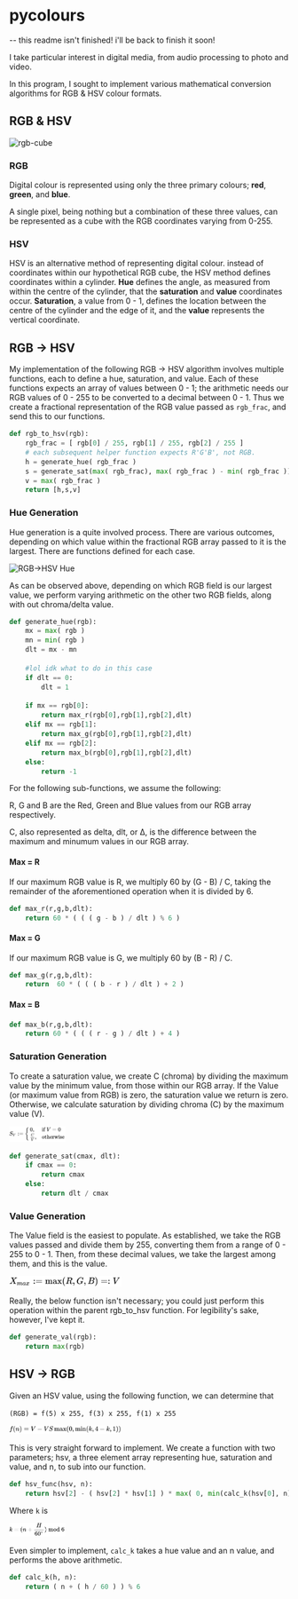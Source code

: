 # pycolours

-- this readme isn't finished! i'll be back to finish it soon!

I take particular interest in digital media, from audio processing to photo and video.

In this program, I sought to implement various mathematical conversion algorithms for RGB & HSV colour formats.

##  RGB & HSV

![rgb-cube](https://miro.medium.com/max/1400/1*W30TLUP9avQwyyLfwu7WYA.jpeg)

### RGB

Digital colour is represented using only the three primary colours; **red**, **green**, and **blue**.

A single pixel, being nothing but a combination of these three values, can be represented as a cube with the RGB coordinates varying from 0-255.

### HSV

HSV is an alternative method of representing digital colour. instead of coordinates within our hypothetical RGB cube, the HSV method defines coordinates within a cylinder. **Hue** defines the angle, as measured from within the centre of the cylinder, that the **saturation** and **value** coordinates occur. **Saturation**, a value from 0 - 1, defines the location between the centre of the cylinder and the edge of it, and the **value** represents the vertical coordinate.

## RGB -> HSV

My implementation of the following RGB -> HSV algorithm involves multiple functions, each to define a hue, saturation, and value. Each of these functions expects an array of values between 0 - 1; the arithmetic needs our RGB values of 0 - 255 to be converted to a decimal between 0 - 1. Thus we create a fractional representation of the RGB value passed as `rgb_frac`, and send this to our functions.

```python
def rgb_to_hsv(rgb):
    rgb_frac = [ rgb[0] / 255, rgb[1] / 255, rgb[2] / 255 ]
    # each subsequent helper function expects R'G'B', not RGB.
    h = generate_hue( rgb_frac )
    s = generate_sat(max( rgb_frac), max( rgb_frac ) - min( rgb_frac ))
    v = max( rgb_frac )
    return [h,s,v]
```

### Hue Generation

Hue generation is a quite involved process. There are various outcomes, depending on which value within the fractional RGB array passed to it is the largest. There are functions defined for each case.

<img src="https://www.rapidtables.com/convert/color/rgb-to-hsv/hue-calc2.gif" alt="RGB->HSV Hue" style=""/>

As can be observed above, depending on which RGB field is our largest value, we perform varying arithmetic on the other two RGB fields, along with out chroma/delta value.

```python
def generate_hue(rgb):
    mx = max( rgb )
    mn = min( rgb )
    dlt = mx - mn

    #lol idk what to do in this case
    if dlt == 0:
        dlt = 1

    if mx == rgb[0]:
        return max_r(rgb[0],rgb[1],rgb[2],dlt)
    elif mx == rgb[1]:
        return max_g(rgb[0],rgb[1],rgb[2],dlt)
    elif mx == rgb[2]:
        return max_b(rgb[0],rgb[1],rgb[2],dlt)
    else:
        return -1
```

For the following sub-functions, we assume the following:

R, G and B are the Red, Green and Blue values from our RGB array respectively.

C, also represented as delta, dlt, or Δ, is the difference between the maximum and minumum values in our RGB array.

#### Max = R

If our maximum RGB value is R, we multiply 60 by (G - B) / C, taking the remainder of the aforementioned operation when it is divided by 6.

```python
def max_r(r,g,b,dlt):
    return 60 * ( ( ( g - b ) / dlt ) % 6 )
```

#### Max = G

If our maximum RGB value is G, we multiply 60 by (B - R) / C.

```python
def max_g(r,g,b,dlt):
    return  60 * ( ( ( b - r ) / dlt ) + 2 )
```

#### Max = B

```python
def max_b(r,g,b,dlt):
    return 60 * ( ( ( r - g ) / dlt ) + 4 )
```

### Saturation Generation

To create a saturation value, we create C (chroma) by dividing the maximum value by the minimum value, from those within our RGB array. If the Value (or maximum value from RGB) is zero, the saturation value we return is zero. Otherwise, we calculate saturation by dividing chroma (C) by the maximum value (V).

<img src="https://github.com/letsbefriendzz/pycolours/blob/master/_readme_source/rgb-hsv-scalc.PNG" alt="RGB->HSV Sat" style="height:20%; width:20%;"/>

```python
def generate_sat(cmax, dlt):
    if cmax == 0:
        return cmax
    else:
        return dlt / cmax
```

### Value Generation

The Value field is the easiest to populate. As established, we take the RGB values passed and divide them by 255, converting them from a range of 0 - 255 to 0 - 1. Then, from these decimal values, we take the largest among them, and this is the value.

<img src="https://github.com/letsbefriendzz/pycolours/blob/master/_readme_source/rgb-hsv-vcalc.PNG" alt="RGB->HSV Sat" style="height:40%; width:40%;"/>

Really, the below function isn't necessary; you could just perform this operation within the parent rgb_to_hsv function. For legibility's sake, however, I've kept it.

```python
def generate_val(rgb):
    return max(rgb)
```

## HSV -> RGB

Given an HSV value, using the following function, we can determine that

`(RGB) = f(5) x 255, f(3) x 255, f(1) x 255`

<img src="https://github.com/letsbefriendzz/pycolours/blob/master/_readme_source/hsv-rgb-fn.PNG" alt="HSV->RGB f(n)" style="height:40%; width:40%;"/>

This is very straight forward to implement. We create a function with two parameters; hsv, a three element array representing hue, saturation and value, and n, to sub into our function.

```python
def hsv_func(hsv, n):
    return hsv[2] - ( hsv[2] * hsv[1] ) * max( 0, min(calc_k(hsv[0], n), 4 - calc_k(hsv[0], n), 1) )
```

Where `k` is

<img src="https://github.com/letsbefriendzz/pycolours/blob/master/_readme_source/hsv-rgb-k.PNG" alt="HSV->RGB K" style="height:20%; width:20%;"/>

Even simpler to implement, `calc_k` takes a hue value and an n value, and performs the above arithmetic.

```python
def calc_k(h, n):
    return ( n + ( h / 60 ) ) % 6
```
